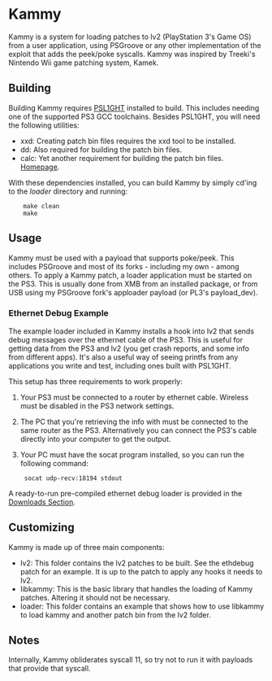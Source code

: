 Kammy
=====

Kammy is a system for loading patches to lv2 (PlayStation 3's Game OS) from
a user application, using PSGroove or any other implementation of the
exploit that adds the peek/poke syscalls. Kammy was inspired by Treeki's
Nintendo Wii game patching system, Kamek.

Building
--------
Building Kammy requires [PSL1GHT](http://github.com/AerialX/PSL1GHT)
installed to build. This includes needing one of the supported PS3 GCC
toolchains. Besides PSL1GHT, you will need the following utilities:

* xxd: Creating patch bin files requires the xxd tool to be installed.
* dd: Also required for building the patch bin files.
* calc: Yet another requirement for building the patch bin files.
  [Homepage](http://www.isthe.com/chongo/tech/comp/calc/).

With these dependencies installed, you can build Kammy by simply cd'ing to
the *loader* directory and running:

        make clean
        make


Usage
-----
Kammy must be used with a payload that supports poke/peek. This includes
PSGroove and most of its forks - including my own - among others. To apply a
Kammy patch, a loader application must be started on the PS3. This is
usually done from XMB from an installed package, or from USB using my
PSGroove fork's apploader payload (or PL3's payload_dev).

### Ethernet Debug Example
The example loader included in Kammy installs a hook into lv2 that sends
debug messages over the ethernet cable of the PS3. This is useful for
getting data from the PS3 and lv2 (you get crash reports, and some info from
different apps). It's also a useful way of seeing printfs from any
applications you write and test, including ones built with PSL1GHT.

This setup has three requirements to work properly:

1. Your PS3 must be connected to a router by ethernet cable.
   Wireless must be disabled in the PS3 network settings.
2. The PC that you're retrieving the info with must be connected to the
   same router as the PS3. Alternatively you can connect the PS3's cable
   directly into your computer to get the output.
3. Your PC must have the socat program installed, so you can run the
   following command:

        socat udp-recv:18194 stdout

A ready-to-run pre-compiled ethernet debug loader is provided in the
[Downloads Section](http://github.com/AerialX/Kammy/downloads).


Customizing
-----------
Kammy is made up of three main components:

* lv2: This folder contains the lv2 patches to be built. See the ethdebug
  patch for an example. It is up to the patch to apply any hooks it needs to
  lv2.
* libkammy: This is the basic library that handles the loading of Kammy
  patches. Altering it should not be necessary.
* loader: This folder contains an example that shows how to use libkammy to
  load kammy and another patch bin from the lv2 folder.


Notes
-----
Internally, Kammy obliderates syscall 11, so try not to run it with
payloads that provide that syscall.

